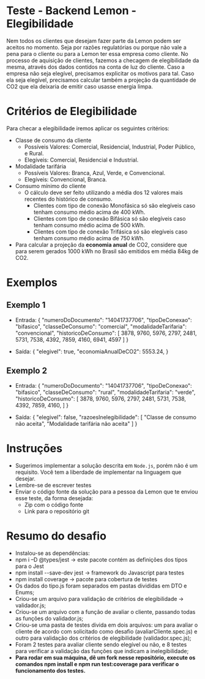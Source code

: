 # Teste - Backend Lemon - Elegibilidade

Nem todos os clientes que desejam fazer parte da Lemon podem ser aceitos no momento. Seja por razões regulatórias ou porque não vale a pena para o cliente ou para a Lemon ter essa empresa como cliente. No processo de aquisição de clientes, fazemos a checagem de elegibilidade da mesma, através dos dados contidos na conta de luz do cliente. Caso a empresa não seja elegível, precisamos explicitar os motivos para tal. Caso ela seja elegível, precisamos calcular também a projeção da quantidade de CO2 que ela deixaria de emitir caso usasse energia limpa.

# Critérios de Elegibilidade

Para checar a elegibilidade iremos aplicar os seguintes critérios:

- Classe de consumo da cliente
  - Possíveis Valores: Comercial, Residencial, Industrial, Poder Público, e Rural.
  - Elegíveis: Comercial, Residencial e Industrial.
- Modalidade tarifária
  - Possíveis Valores: Branca, Azul, Verde, e Convencional.
  - Elegíveis: Convencional, Branca.
- Consumo mínimo do cliente
  - O cálculo deve ser feito utilizando a média dos 12 valores mais recentes do histórico de consumo.
    - Clientes com tipo de conexão Monofásica só são elegíveis caso tenham consumo médio acima de 400 kWh.
    - Clientes com tipo de conexão Bifásica só são elegíveis caso tenham consumo médio acima de 500 kWh.
    - Clientes com tipo de conexão Trifásica só são elegíveis caso tenham consumo médio acima de 750 kWh.
- Para calcular a projeção da **economia anual** de CO2, considere que para serem gerados 1000 kWh no Brasil são emitidos em média 84kg de CO2.

# Exemplos

## Exemplo 1

- Entrada:
  {
  "numeroDoDocumento": "14041737706",
  "tipoDeConexao": "bifasico",
  "classeDeConsumo": "comercial",
  "modalidadeTarifaria": "convencional",
  "historicoDeConsumo": [
  3878,
  9760,
  5976,
  2797,
  2481,
  5731,
  7538,
  4392,
  7859,
  4160,
  6941,
  4597
  ]
  }

- Saída:
  {
  "elegivel": true,
  "economiaAnualDeCO2": 5553.24,
  }

## Exemplo 2

- Entrada:
  {
  "numeroDoDocumento": "14041737706",
  "tipoDeConexao": "bifasico",
  "classeDeConsumo": "rural",
  "modalidadeTarifaria": "verde",
  "historicoDeConsumo": [
  3878,
  9760,
  5976,
  2797,
  2481,
  5731,
  7538,
  4392,
  7859,
  4160,
  ]
  }

- Saída:
  {
  "elegivel": false,
  "razoesInelegibilidade": [
  "Classe de consumo não aceita",
  "Modalidade tarifária não aceita"
  ]
  }

# Instruções

- Sugerimos implementar a solução descrita em `Node.js`, porém não é um requisito. Você tem a liberdade de implementar na linguagem que desejar.
- Lembre-se de escrever testes
- Enviar o código fonte da solução para a pessoa da Lemon que te enviou esse teste, da forma desejada:
  - Zip com o código fonte
  - Link para o repositório git

# Resumo do desafio

- Instalou-se as dependências:
- npm i –D @types/jest -> este pacote contém as definições dos tipos para o Jest
- npm install --save-dev jest -> framework do Javascript para testes
- npm install coverage -> pacote para cobertura de testes
- Os dados do tipo.js foram separados em pastas divididas em DTO e Enums;
- Criou-se um arquivo para validação de critérios de elegibilidade -> validador.js;
- Criou-se um arquivo com a função de avaliar o cliente, passando todas as funções do validador.js;
- Criou-se uma pasta de testes divida em dois arquivos: um para avaliar o cliente de acordo com solicitado como desafio (avaliarCliente.spec.js) e outro para validação dos critérios de elegibilidade (validador.spec.js);
- Foram 2 testes para avaliar cliente sendo elegível ou não, e 8 testes para verificar a validação das funções que indicam a inelegibilidade;
- **Para rodar em sua máquina, dê um fork nesse repositório, execute os comandos npm install e npm run test:coverage para verificar o funcionamento dos testes.**
